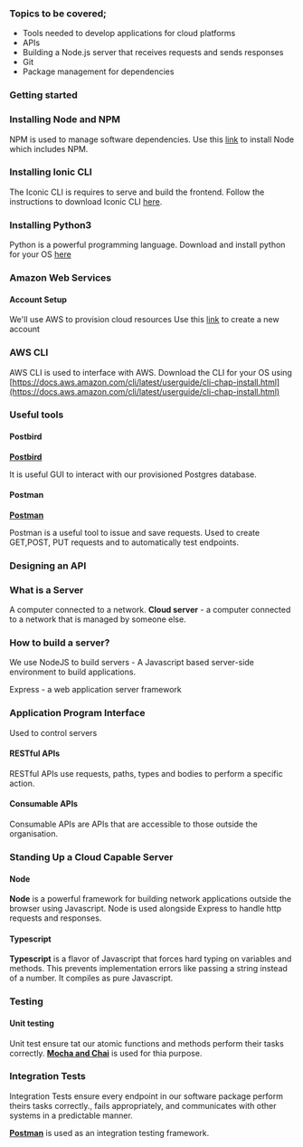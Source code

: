 
### Topics to be covered;

- Tools needed to develop applications for cloud platforms
- APIs
- Building a Node.js server that receives requests and sends responses
- Git
- Package management for dependencies

### Getting started

### Installing Node and NPM 
NPM is used to manage software dependencies.
Use this [link](https://nodejs.org/en/download/) to install Node which includes NPM.

### Installing Ionic CLI

The Iconic CLI is requires to serve and build the frontend. Follow the instructions to download Iconic CLI [here](https://ionicframework.com/docs/installation/cli).

### Installing Python3

Python is a powerful programming language. Download and install python for your OS [here](https://www.python.org/downloads/)

### Amazon Web Services
  
#### Account Setup

We'll use AWS to provision cloud resources
Use this [link](https://portal.aws.amazon.com/billing/signup#/) to create a new account

### AWS CLI 

AWS CLI is used to interface with AWS. Download the CLI for your OS using [https://docs.aws.amazon.com/cli/latest/userguide/cli-chap-install.html](https://docs.aws.amazon.com/cli/latest/userguide/cli-chap-install.html)

### Useful tools 

#### Postbird

**[Postbird](https://github.com/paxa/postbird)**

It is useful GUI to interact with our provisioned Postgres database.

#### Postman

**[Postman](https://www.getpostman.com/downloads/)**

Postman is a useful tool to issue and save requests.
Used to create GET,POST, PUT  requests and to automatically test endpoints.

### Designing an API

### What is a Server
A computer connected to a network.
**Cloud server** - a computer connected to a network that is managed by someone else.

### How to build a server?

We use NodeJS to build servers - A Javascript  based server-side environment to build applications.

Express - a web application server framework

### Application Program Interface

Used to control servers

#### RESTful APIs

RESTful APIs use requests, paths, types and bodies to perform a specific action.

#### Consumable APIs

Consumable APIs are APIs that are accessible to those outside the organisation. 

### Standing Up a Cloud Capable Server

#### Node 

**Node** is a powerful framework for building network applications outside the browser using Javascript.
Node is used alongside Express to handle http requests and responses.

#### Typescript

**Typescript** is a flavor of Javascript that forces hard typing on variables and methods.
This prevents implementation errors like passing a string instead of a number.
It compiles as pure Javascript.

### Testing

#### Unit testing

Unit test ensure tat our atomic functions and methods perform their tasks correctly. **[Mocha and Chai](https://mochajs.org/)** is used for thia purpose.

### Integration Tests

Integration Tests ensure every endpoint in our software package perform theirs tasks correctly., fails appropriately, and communicates with other systems in a predictable manner.

**[Postman](https://www.getpostman.com/)** is used as an integration testing framework.

